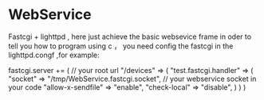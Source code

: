# WebService

   Fastcgi + lighttpd , here just achieve the basic  websevice frame in oder to tell you
how to program using c ， you need config the fastcgi in the lighttpd.congf ,for example:

fastcgi.server += (
  // your root  url 
   "/devices" => (
    "test.fastcgi.handler" => (
      "socket" => "/tmp/WebService.fastcgi.socket", // your webservice socket in your code
      "allow-x-sendfile"  => "enable",
      "check-local" => "disable",
    )
  )
)

